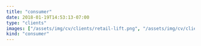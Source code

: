 ```yaml
---
title: "consumer"
date: 2018-01-19T14:53:13-07:00
type: "clients"
images: ["/assets/img/cv/clients/retail-lift.png", "/assets/img/cv/clients/retail-petgenius.png", "/assets/img/cv/clients/retail-yume.png"]
kind: "consumer"
---
```



